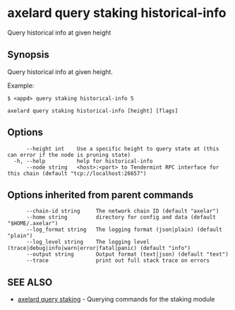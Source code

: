 # axelard query staking historical-info

Query historical info at given height

## Synopsis

Query historical info at given height.

Example:

```
$ <appd> query staking historical-info 5
```

```
axelard query staking historical-info [height] [flags]
```

## Options

```
      --height int    Use a specific height to query state at (this can error if the node is pruning state)
  -h, --help          help for historical-info
      --node string   <host>:<port> to Tendermint RPC interface for this chain (default "tcp://localhost:26657")
```

## Options inherited from parent commands

```
      --chain-id string     The network chain ID (default "axelar")
      --home string         directory for config and data (default "$HOME/.axelar")
      --log_format string   The logging format (json|plain) (default "plain")
      --log_level string    The logging level (trace|debug|info|warn|error|fatal|panic) (default "info")
      --output string       Output format (text|json) (default "text")
      --trace               print out full stack trace on errors
```

## SEE ALSO

- [axelard query staking](/cli-docs/v0_27_0/axelard_query_staking) - Querying commands for the staking module
